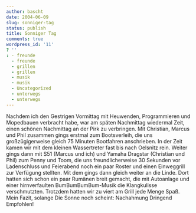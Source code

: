 ```yaml
---
author: bascht
date: 2004-06-09
slug: sonniger-tag
status: publish
title: Sonniger Tag
comments: true
wordpress_id: '11'
? ''
: - freunde
  - freunde
  - grillen
  - grillen
  - musik
  - musik
  - Uncategorized
  - unterwegs
  - unterwegs
---
```


Nachdem ich den Gestrigen Vormittag mit Heuwenden, Programmieren
und Mopedbauen verbracht habe, war am späten Nachmittag wiedermal
Zeit, einen schönen Nachmittag an der Pirk zu verbringen. Mit
Christian, Marcus und Phil zusammen gings erstmal zum Bootsverleih,
die uns großzügigerweise gleich 75 Minuten Bootfahren anschrieben.
In der Zeit kamen wir mit dem kleinen Wassertreter fast bis nach
Oelsnitz rein. Weiter gings dann mit S51 (Marcus und ich) und
Yamaha Dragstar (Christian und Phil) zum Penny und Toom, die uns
freundlicherweise 30 Sekunden vor Ladenschluss und Feierabend noch
ein paar Roster und einen Einweggrill zur Verfügung stellten. Mit
dem gings dann gleich weiter an die Linde. Dort hatten sich schon
ein paar Rumänen breit gemacht, die mit Autoanlage und einer
hirnverfaulten BumBumBumBum-Musik die Klangkulisse verschmutzten.
Trotzdem hatten wir zu viert am Grill jede Menge Spaß. Mein Fazit,
solange Die Sonne noch scheint: Nachahmung Dringend Empfohlen!


